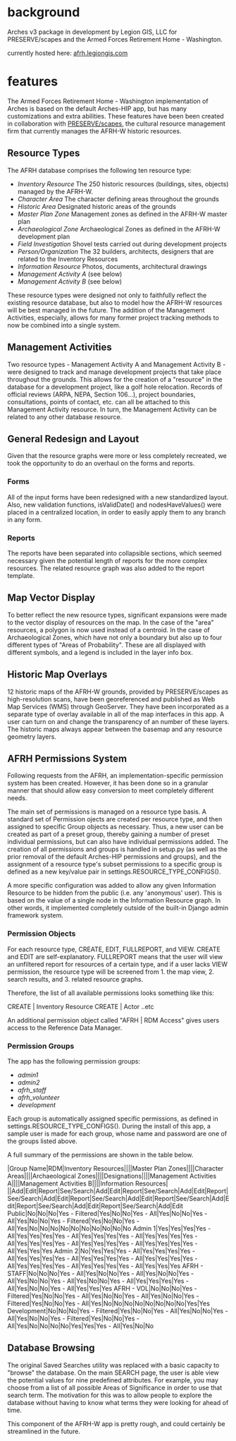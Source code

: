 # background

Arches v3 package in development by Legion GIS, LLC for PRESERVE/scapes and the Armed Forces Retirement Home - Washington.

currently hosted here: [afrh.legiongis.com](http://afrh.legiongis.com)

# features

The Armed Forces Retirement Home - Washington implementation of Arches is based on the default Arches-HIP app, but has many customizations and extra abilities. These features have been been created in collaboration with [PRESERVE/scapes](http://www.preservescapes.com), the cultural resource management firm that currently manages the AFRH-W historic resources.

## Resource Types

The AFRH database comprises the following ten resource type:

+ *Inventory Resource* The 250 historic resources (buildings, sites, objects) managed by the AFRH-W.
+ *Character Area* The character defining areas throughout the grounds
+ *Historic Area* Designated historic areas of the grounds
+ *Master Plan Zone* Management zones as defined in the AFRH-W master plan
+ *Archaeological Zone* Archaeological Zones as defined in the AFRH-W development plan
+ *Field Investigation* Shovel tests carried out during development projects
+ *Person/Organization* The 32 builders, architects, designers that are related to the Inventory Resources
+ *Information Resource* Photos, documents, architectural drawings
+ *Management Activity A* (see below)
+ *Management Activity B* (see below)

These resource types were designed not only to faithfully reflect the existing resource database, but also to model how the AFRH-W resources will be best managed in the future. The addition of the Management Activities, especially, allows for many former project tracking methods to now be combined into a single system.

## Management Activities

Two resource types - Management Activity A and Management Activity B - were designed to track and manage development projects that take place throughout the grounds. This allows for the creation of a "resource" in the database for a development project, like a golf hole relocation. Records of official reviews (ARPA, NEPA, Section 106...), project boundaries, consultations, points of contact, etc. can all be attached to this Management Activity resource. In turn, the Management Activity can be related to any other database resource.

## General Redesign and Layout

Given that the resource graphs were more or less completely recreated, we took the opportunity to do an overhaul on the forms and reports.

### Forms

All of the input forms have been redesigned with a new standardized layout. Also, new validation functions, isValidDate() and nodesHaveValues() were placed in a centralized location, in order to easily apply them to any branch in any form.

### Reports

The reports have been separated into collapsible sections, which seemed necessary given the potential length of reports for the more complex resources. The related resource graph was also added to the report template.

## Map Vector Display

To better reflect the new resource types, significant expansions were made to the vector display of resources on the map. In the case of the "area" resources, a polygon is now used instead of a centroid. In the case of Archaeological Zones, which have not only a boundary but also up to four different types of "Areas of Probability". These are all displayed with different symbols, and a legend is included in the layer info box.

## Historic Map Overlays

12 historic maps of the AFRH-W grounds, provided by PRESERVE/scapes as high-resolution scans, have been georeferenced and published as Web Map Services (WMS) through GeoServer. They have been incorporated as a separate type of overlay available in all of the map interfaces in this app. A user can turn on and change the transparency of an number of these layers.  The historic maps always appear between the basemap and any resource geometry layers.

## AFRH Permissions System

Following requests from the AFRH, an implementation-specific permission system has been created. However, it has been done so in a granular manner that should allow easy conversion to meet completely different needs.

The main set of permissions is managed on a resource type basis. A standard set of Permission ojects are created per resource type, and then assigned to specific Group objects as necessary. Thus, a new user can be created as part of a preset group, thereby gaining a number of preset individual permissions, but can also have individual permissions added. The creation of all permissions and groups is handled in setup.py (as well as the prior removal of the default Arches-HIP permissions and groups), and the assignment of a resource type's subset permissions to a specific group is defined as a new key/value pair in settings.RESOURCE_TYPE_CONFIGS().

A more specific configuration was added to allow any given Information Resource to be hidden from the public (i.e. any 'anonymous' user). This is based on the value of a single node in the Information Resource graph. In other words, it implemented completely outside of the built-in Django admin framework system.

### Permission Objects

For each resource type, CREATE, EDIT, FULLREPORT, and VIEW. CREATE and EDIT are self-explanatory. FULLREPORT means that the user will view an unfiltered report for resources of a certain type, and if a user lacks VIEW permission, the resource type will be screened from 1. the map view, 2. search results, and 3. related resource graphs.

Therefore, the list of all available permissions looks something like this:

CREATE | Inventory Resource
CREATE | Actor
..etc

An additional permission object called "AFRH | RDM Access" gives users access to the Reference Data Manager.

### Permission Groups

The app has the following permission groups:

+ *admin1*
+ *admin2*
+ *afrh_staff*
+ *afrh_volunteer*
+ *development*

Each group is automatically assigned specific permissions, as defined in settings.RESOURCE_TYPE_CONFIGS(). During the install of this app, a sample user is made for each group, whose name and password are one of the groups listed above.

A full summary of the permissions are shown in the table below.

|Group Name|RDM|Inventory Resources||||Master Plan Zones||||Character Areas||||Archaeological Zones||||Designations||||Management Activities A||||Management Activities B||||Information Resources|
||Add|Edit|Report|See/Search|Add|Edit|Report|See/Search|Add|Edit|Report|See/Search|Add|Edit|Report|See/Search|Add|Edit|Report|See/Search|Add|Edit|Report|See/Search|Add|Edit|Report|See/Search|Add|Edit
Public|No|No|No|Yes - Filtered|Yes|No|No|Yes - All|Yes|No|No|Yes - All|Yes|No|No|Yes - Filtered|Yes|No|No|Yes - All|Yes|No|No|No|No|No|No|No|No|No|No
Admin 1|Yes|Yes|Yes|Yes - All|Yes|Yes|Yes|Yes - All|Yes|Yes|Yes|Yes - All|Yes|Yes|Yes|Yes - All|Yes|Yes|Yes|Yes - All|Yes|Yes|Yes|Yes - All|Yes|Yes|Yes|Yes - All|Yes|Yes|Yes
Admin 2|No|Yes|Yes|Yes - All|Yes|Yes|Yes|Yes - All|Yes|Yes|Yes|Yes - All|Yes|Yes|Yes|Yes - All|Yes|Yes|Yes|Yes - All|Yes|Yes|Yes|Yes - All|Yes|Yes|Yes|Yes - All|Yes|Yes|Yes
AFRH - STAFF|No|No|No|Yes - All|Yes|No|No|Yes - All|Yes|No|No|Yes - All|Yes|No|No|Yes - All|Yes|No|No|Yes - All|Yes|Yes|Yes|Yes - All|Yes|No|No|Yes - All|Yes|Yes|Yes
AFRH - VOL|No|No|No|Yes - Filtered|Yes|No|No|Yes - All|Yes|No|No|Yes - All|Yes|No|No|Yes - Filtered|Yes|No|No|Yes - All|Yes|No|No|No|No|No|No|No|No|Yes|Yes
Development|No|No|No|Yes - Filtered|Yes|No|No|Yes - All|Yes|No|No|Yes - All|Yes|No|No|Yes - Filtered|Yes|No|No|Yes - All|Yes|No|No|No|No|Yes|Yes|Yes - All|Yes|No|No

## Database Browsing

The original Saved Searches utility was replaced with a basic capacity to "browse" the database. On the main SEARCH page, the user is able view the potential values for nine predefined attributes. For example, you may choose from a list of all possible Areas of Significance in order to use that search term. The motivation for this was to allow people to explore the database without having to know what terms they were looking for ahead of time.

This component of the AFRH-W app is pretty rough, and could certainly be streamlined in the future.
